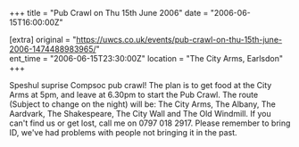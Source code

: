 +++
title = "Pub Crawl on Thu 15th June 2006"
date = "2006-06-15T16:00:00Z"

[extra]
original = "https://uwcs.co.uk/events/pub-crawl-on-thu-15th-june-2006-1474488983965/"    
ent_time = "2006-06-15T23:30:00Z"
location = "The City Arms, Earlsdon"
+++

Speshul suprise Compsoc pub crawl\! The plan is to get food at the City Arms at 5pm, and leave at 6.30pm to start the Pub Crawl. The route (Subject to change on the night) will be: The City Arms, The Albany, The Aardvark, The Shakespeare, The City Wall and The Old Windmill. If you can't find us or get lost, call me on 0797 018 2917. Please remember to bring ID, we've had problems with people not bringing it in the past.

